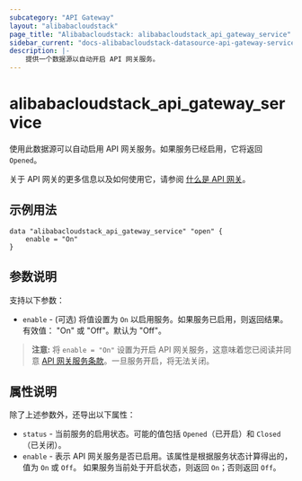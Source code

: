 ```yaml
---
subcategory: "API Gateway"
layout: "alibabacloudstack"
page_title: "Alibabacloudstack: alibabacloudstack_api_gateway_service"
sidebar_current: "docs-alibabacloudstack-datasource-api-gateway-service"
description: |-
    提供一个数据源以自动开启 API 网关服务。
---
```


# alibabacloudstack_api_gateway_service  

使用此数据源可以自动启用 API 网关服务。如果服务已经启用，它将返回 `Opened`。  

关于 API 网关的更多信息以及如何使用它，请参阅 [什么是 API 网关](https://www.alibabacloud.com/help/product/29462.htm)。  



## 示例用法  

```
data "alibabacloudstack_api_gateway_service" "open" {
	enable = "On"
}
```

## 参数说明

支持以下参数：  

* `enable` - (可选) 将值设置为 `On` 以启用服务。如果服务已启用，则返回结果。有效值： "On" 或 "Off"。默认为 "Off"。  

> **注意:** 将 `enable = "On"` 设置为开启 API 网关服务，这意味着您已阅读并同意 [API 网关服务条款](https://help.aliyun.com/document_detail/35391.html)。一旦服务开启，将无法关闭。  

## 属性说明  

除了上述参数外，还导出以下属性：  

* `status` - 当前服务的启用状态。可能的值包括 `Opened`（已开启）和 `Closed`（已关闭）。  
* `enable` - 表示 API 网关服务是否已启用。该属性是根据服务状态计算得出的，值为 `On` 或 `Off`。 如果服务当前处于开启状态，则返回 `On`；否则返回 `Off`。  
